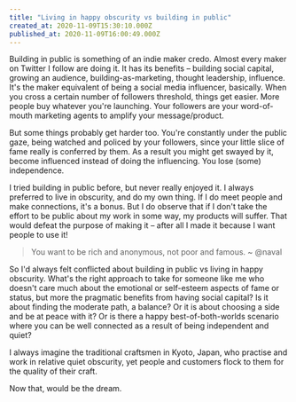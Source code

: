 ```yaml
---
title: "Living in happy obscurity vs building in public"
created_at: 2020-11-09T15:30:10.000Z
published_at: 2020-11-09T16:00:49.000Z
---
```

Building in public is something of an indie maker credo. Almost every maker on Twitter I follow are doing it. It has its benefits – building social capital, growing an audience, building-as-marketing, thought leadership, influence. It's the maker equivalent of being a social media influencer, basically. When you cross a certain number of followers threshold, things get easier. More people buy whatever you're launching. Your followers are your word-of-mouth marketing agents to amplify your message/product. 

But some things probably get harder too. You're constantly under the public gaze, being watched and policed by your followers, since your little slice of fame really is conferred by them. As a result you might get swayed by it, become influenced instead of doing the influencing. You lose (some) independence. 

I tried building in public before, but never really enjoyed it. I always preferred to live in obscurity, and do my own thing. If I do meet people and make connections, it's a bonus. But I do observe that if I don't take the effort to be public about my work in some way, my products will suffer. That would defeat the purpose of making it – after all I made it because I want people to use it!

> You want to be rich and anonymous, not poor and famous. ~ @naval

So I'd always felt conflicted about building in public vs living in happy obscurity. What's the right approach to take for someone like me who doesn't care much about the emotional or self-esteem aspects of fame or status, but more the pragmatic benefits from having social capital? Is it about finding the moderate path, a balance? Or it is about choosing a side and be at peace with it? Or is there a happy best-of-both-worlds scenario where you can be well connected as a result of being independent and quiet?

I always imagine the traditional craftsmen in Kyoto, Japan, who practise and work in relative quiet obscurity, yet people and customers flock to them for the quality of their craft. 

Now that, would be the dream.
